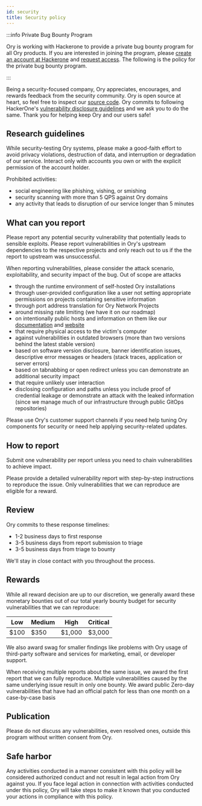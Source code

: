 ```yaml
---
id: security
title: Security policy
---
```


:::info Private Bug Bounty Program

Ory is working with Hackerone to provide a private bug bounty program for all Ory products. If you are interested in joining the
program, please [create an account at Hackerone](https://hackerone.com/sign_up) and
[request access](https://hackerone.com/ory_corp). The following is the policy for the private bug bounty program.

:::

Being a security-focused company, Ory appreciates, encourages, and rewards feedback from the security community. Ory is open
source at heart, so feel free to inspect our [source code](https://github.com/ory). Ory commits to following HackerOne's
[vulnerability disclosure guidelines](https://www.hackerone.com/disclosure-guidelines) and we ask you to do the same. Thank you
for helping keep Ory and our users safe!

## Research guidelines

While security-testing Ory systems, please make a good-faith effort to avoid privacy violations, destruction of data, and
interruption or degradation of our service. Interact only with accounts you own or with the explicit permission of the account
holder.

Prohibited activities:

- social engineering like phishing, vishing, or smishing
- security scanning with more than 5 QPS against Ory domains
- any activity that leads to disruption of our service longer than 5 minutes

## What can you report

Please report any potential security vulnerability that potentially leads to sensible exploits. Please report vulnerabilities in
Ory's upstream dependencies to the respective projects and only reach out to us if the the report to upstream was unsuccessful.

When reporting vulnerabilities, please consider the attack scenario, exploitability, and security impact of the bug. Out of scope
are attacks

- through the runtime environment of self-hosted Ory installations
- through user-provided configuration like a user not setting appropriate permissions on projects containing sensitive information
- through port address translation for Ory Network Projects
- around missing rate limiting (we have it on our roadmap)
- on intentionally public hosts and information on them like our [documentation](https://github.com/ory/docs/) and
  [website](https://github.com/ory/docs/)
- that require physical access to the victim's computer
- against vulnerabilities in outdated browsers (more than two versions behind the latest stable version)
- based on software version disclosure, banner identification issues, descriptive error messages or headers (stack traces,
  application or server errors)
- based on tabnabbing or open redirect unless you can demonstrate an additional security impact
- that require unlikely user interaction
- disclosing configuration and paths unless you include proof of credential leakage or demonstrate an attack with the leaked
  information (since we manage much of our infrastructure through public GitOps repositories)

Please use Ory's customer support channels if you need help tuning Ory components for security or need help applying
security-related updates.

## How to report

Submit one vulnerability per report unless you need to chain vulnerabilities to achieve impact.

Please provide a detailed vulnerability report with step-by-step instructions to reproduce the issue. Only vulnerabilities that we
can reproduce are eligible for a reward.

## Review

Ory commits to these response timelines:

- 1-2 business days to first response
- 3-5 business days from report submission to triage
- 3-5 business days from triage to bounty

We'll stay in close contact with you throughout the process.

## Rewards

While all reward decision are up to our discretion, we generally award these monetary bounties out of our total yearly bounty
budget for security vulnerabilities that we can reproduce:

| Low  | Medium | High   | Critical |
| ---- | ------ | ------ | -------- |
| $100 | $350   | $1,000 | $3,000   |

We also award swag for smaller findings like problems with Ory usage of third-party software and services for marketing, email, or
developer support.

When receiving multiple reports about the same issue, we award the first report that we can fully reproduce. Multiple
vulnerabilities caused by the same underlying issue result in only one bounty. We award public Zero-day vulnerabilities that have
had an official patch for less than one month on a case-by-case basis

## Publication

Please do not discuss any vulnerabilities, even resolved ones, outside this program without written consent from Ory.

## Safe harbor

Any activities conducted in a manner consistent with this policy will be considered authorized conduct and not result in legal
action from Ory against you. If you face legal action in connection with activities conducted under this policy, Ory will take
steps to make it known that you conducted your actions in compliance with this policy.

